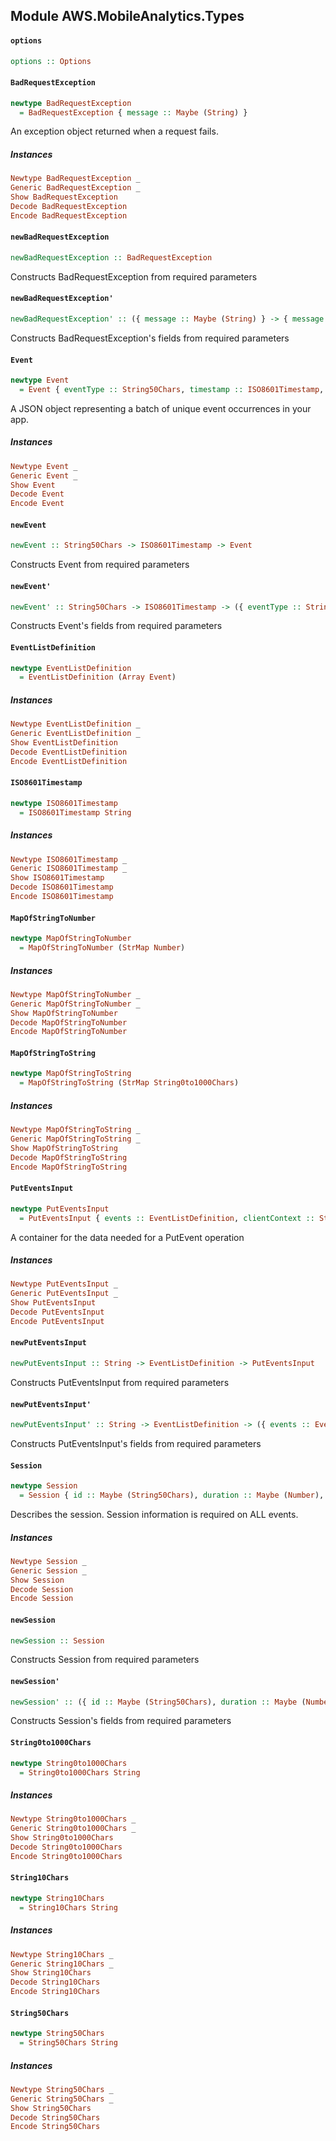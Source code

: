 ## Module AWS.MobileAnalytics.Types

#### `options`

``` purescript
options :: Options
```

#### `BadRequestException`

``` purescript
newtype BadRequestException
  = BadRequestException { message :: Maybe (String) }
```

<p>An exception object returned when a request fails.</p>

##### Instances
``` purescript
Newtype BadRequestException _
Generic BadRequestException _
Show BadRequestException
Decode BadRequestException
Encode BadRequestException
```

#### `newBadRequestException`

``` purescript
newBadRequestException :: BadRequestException
```

Constructs BadRequestException from required parameters

#### `newBadRequestException'`

``` purescript
newBadRequestException' :: ({ message :: Maybe (String) } -> { message :: Maybe (String) }) -> BadRequestException
```

Constructs BadRequestException's fields from required parameters

#### `Event`

``` purescript
newtype Event
  = Event { eventType :: String50Chars, timestamp :: ISO8601Timestamp, session :: Maybe (Session), version :: Maybe (String10Chars), attributes :: Maybe (MapOfStringToString), metrics :: Maybe (MapOfStringToNumber) }
```

<p>A JSON object representing a batch of unique event occurrences in your app.</p>

##### Instances
``` purescript
Newtype Event _
Generic Event _
Show Event
Decode Event
Encode Event
```

#### `newEvent`

``` purescript
newEvent :: String50Chars -> ISO8601Timestamp -> Event
```

Constructs Event from required parameters

#### `newEvent'`

``` purescript
newEvent' :: String50Chars -> ISO8601Timestamp -> ({ eventType :: String50Chars, timestamp :: ISO8601Timestamp, session :: Maybe (Session), version :: Maybe (String10Chars), attributes :: Maybe (MapOfStringToString), metrics :: Maybe (MapOfStringToNumber) } -> { eventType :: String50Chars, timestamp :: ISO8601Timestamp, session :: Maybe (Session), version :: Maybe (String10Chars), attributes :: Maybe (MapOfStringToString), metrics :: Maybe (MapOfStringToNumber) }) -> Event
```

Constructs Event's fields from required parameters

#### `EventListDefinition`

``` purescript
newtype EventListDefinition
  = EventListDefinition (Array Event)
```

##### Instances
``` purescript
Newtype EventListDefinition _
Generic EventListDefinition _
Show EventListDefinition
Decode EventListDefinition
Encode EventListDefinition
```

#### `ISO8601Timestamp`

``` purescript
newtype ISO8601Timestamp
  = ISO8601Timestamp String
```

##### Instances
``` purescript
Newtype ISO8601Timestamp _
Generic ISO8601Timestamp _
Show ISO8601Timestamp
Decode ISO8601Timestamp
Encode ISO8601Timestamp
```

#### `MapOfStringToNumber`

``` purescript
newtype MapOfStringToNumber
  = MapOfStringToNumber (StrMap Number)
```

##### Instances
``` purescript
Newtype MapOfStringToNumber _
Generic MapOfStringToNumber _
Show MapOfStringToNumber
Decode MapOfStringToNumber
Encode MapOfStringToNumber
```

#### `MapOfStringToString`

``` purescript
newtype MapOfStringToString
  = MapOfStringToString (StrMap String0to1000Chars)
```

##### Instances
``` purescript
Newtype MapOfStringToString _
Generic MapOfStringToString _
Show MapOfStringToString
Decode MapOfStringToString
Encode MapOfStringToString
```

#### `PutEventsInput`

``` purescript
newtype PutEventsInput
  = PutEventsInput { events :: EventListDefinition, clientContext :: String, clientContextEncoding :: Maybe (String) }
```

<p>A container for the data needed for a PutEvent operation</p>

##### Instances
``` purescript
Newtype PutEventsInput _
Generic PutEventsInput _
Show PutEventsInput
Decode PutEventsInput
Encode PutEventsInput
```

#### `newPutEventsInput`

``` purescript
newPutEventsInput :: String -> EventListDefinition -> PutEventsInput
```

Constructs PutEventsInput from required parameters

#### `newPutEventsInput'`

``` purescript
newPutEventsInput' :: String -> EventListDefinition -> ({ events :: EventListDefinition, clientContext :: String, clientContextEncoding :: Maybe (String) } -> { events :: EventListDefinition, clientContext :: String, clientContextEncoding :: Maybe (String) }) -> PutEventsInput
```

Constructs PutEventsInput's fields from required parameters

#### `Session`

``` purescript
newtype Session
  = Session { id :: Maybe (String50Chars), duration :: Maybe (Number), startTimestamp :: Maybe (ISO8601Timestamp), stopTimestamp :: Maybe (ISO8601Timestamp) }
```

<p>Describes the session. Session information is required on ALL events.</p>

##### Instances
``` purescript
Newtype Session _
Generic Session _
Show Session
Decode Session
Encode Session
```

#### `newSession`

``` purescript
newSession :: Session
```

Constructs Session from required parameters

#### `newSession'`

``` purescript
newSession' :: ({ id :: Maybe (String50Chars), duration :: Maybe (Number), startTimestamp :: Maybe (ISO8601Timestamp), stopTimestamp :: Maybe (ISO8601Timestamp) } -> { id :: Maybe (String50Chars), duration :: Maybe (Number), startTimestamp :: Maybe (ISO8601Timestamp), stopTimestamp :: Maybe (ISO8601Timestamp) }) -> Session
```

Constructs Session's fields from required parameters

#### `String0to1000Chars`

``` purescript
newtype String0to1000Chars
  = String0to1000Chars String
```

##### Instances
``` purescript
Newtype String0to1000Chars _
Generic String0to1000Chars _
Show String0to1000Chars
Decode String0to1000Chars
Encode String0to1000Chars
```

#### `String10Chars`

``` purescript
newtype String10Chars
  = String10Chars String
```

##### Instances
``` purescript
Newtype String10Chars _
Generic String10Chars _
Show String10Chars
Decode String10Chars
Encode String10Chars
```

#### `String50Chars`

``` purescript
newtype String50Chars
  = String50Chars String
```

##### Instances
``` purescript
Newtype String50Chars _
Generic String50Chars _
Show String50Chars
Decode String50Chars
Encode String50Chars
```



